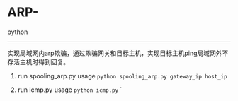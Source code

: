 # ARP-
python

----

实现局域网内arp欺骗，通过欺骗网关和目标主机，实现目标主机ping局域网外不存活主机时得到回复。

1. run spooling_arp.py 
usage
`python spooling_arp.py gateway_ip host_ip`

2. run icmp.py 
usage
`python icmp.py`
`
